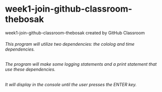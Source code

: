 # week1-join-github-classroom-thebosak
week1-join-github-classroom-thebosak created by GitHub Classroom

###### This program will utilize two dependencies:  the cololog and time dependencies.
###### The program will make some logging statements and a print statement that use these dependencies.
###### It will display in the console until the user presses the ENTER key.
